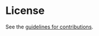 # License

See the
[guidelines for contributions](https://github.com/altanai/multipath-nested-tunnels/blob/main/CONTRIBUTING.md).
